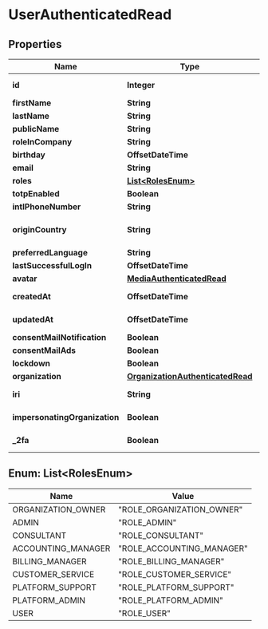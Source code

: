 

# UserAuthenticatedRead



## Properties

| Name | Type | Description | Notes |
|------------ | ------------- | ------------- | -------------|
|**id** | **Integer** |  |  [optional] [readonly] |
|**firstName** | **String** |  |  [optional] |
|**lastName** | **String** |  |  [optional] |
|**publicName** | **String** |  |  [optional] |
|**roleInCompany** | **String** |  |  [optional] |
|**birthday** | **OffsetDateTime** |  |  [optional] |
|**email** | **String** |  |  [optional] |
|**roles** | [**List&lt;RolesEnum&gt;**](#List&lt;RolesEnum&gt;) |  |  |
|**totpEnabled** | **Boolean** |  |  [optional] |
|**intlPhoneNumber** | **String** |  |  [optional] |
|**originCountry** | **String** | The originating country |  [optional] |
|**preferredLanguage** | **String** |  |  [optional] |
|**lastSuccessfulLogIn** | **OffsetDateTime** |  |  [optional] |
|**avatar** | [**MediaAuthenticatedRead**](MediaAuthenticatedRead.md) |  |  [optional] |
|**createdAt** | **OffsetDateTime** |  |  [optional] [readonly] |
|**updatedAt** | **OffsetDateTime** |  |  [optional] [readonly] |
|**consentMailNotification** | **Boolean** |  |  |
|**consentMailAds** | **Boolean** |  |  |
|**lockdown** | **Boolean** |  |  |
|**organization** | [**OrganizationAuthenticatedRead**](OrganizationAuthenticatedRead.md) |  |  [optional] |
|**iri** | **String** |  |  [optional] [readonly] |
|**impersonatingOrganization** | **Boolean** |  |  [optional] [readonly] |
|**_2fa** | **Boolean** |  |  [optional] [readonly] |



## Enum: List&lt;RolesEnum&gt;

| Name | Value |
|---- | -----|
| ORGANIZATION_OWNER | &quot;ROLE_ORGANIZATION_OWNER&quot; |
| ADMIN | &quot;ROLE_ADMIN&quot; |
| CONSULTANT | &quot;ROLE_CONSULTANT&quot; |
| ACCOUNTING_MANAGER | &quot;ROLE_ACCOUNTING_MANAGER&quot; |
| BILLING_MANAGER | &quot;ROLE_BILLING_MANAGER&quot; |
| CUSTOMER_SERVICE | &quot;ROLE_CUSTOMER_SERVICE&quot; |
| PLATFORM_SUPPORT | &quot;ROLE_PLATFORM_SUPPORT&quot; |
| PLATFORM_ADMIN | &quot;ROLE_PLATFORM_ADMIN&quot; |
| USER | &quot;ROLE_USER&quot; |




